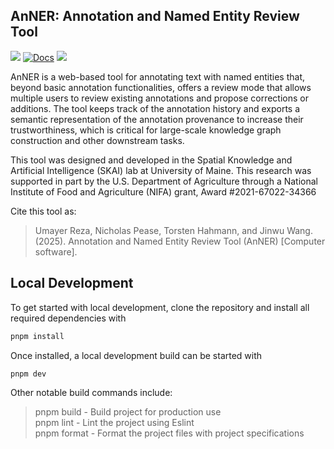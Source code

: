 ## AnNER: Annotation and Named Entity Review Tool
![](https://img.shields.io/github/package-json/version/theSKAILab/AnNER?style=for-the-badge&logo=vuedotjs) [![Docs](https://img.shields.io/badge/Documentation-gray?style=for-the-badge)](https://theskailab.github.io/AnNER/docs/) ![](https://img.shields.io/github/deployments/theSKAILab/AnNER/github-pages?style=for-the-badge&logo=htmx&label=Deployment)

AnNER is a web-based tool for annotating text with named entities that, beyond basic annotation functionalities, offers a review mode that allows multiple users to review existing annotations and propose corrections or additions. The tool keeps track of the annotation history and exports a semantic representation of the annotation provenance to increase their trustworthiness, which is critical for large-scale knowledge graph construction and other
downstream tasks.

This tool was designed and developed in the Spatial Knowledge and Artificial Intelligence (SKAI) lab at University of Maine. This research was supported in part by the U.S. Department of Agriculture through a National Institute of Food and Agriculture (NIFA) grant, Award #2021-67022-34366

Cite this tool as:
> Umayer Reza, Nicholas Pease, Torsten Hahmann, and Jinwu Wang. (2025). Annotation and Named Entity Review Tool (AnNER) [Computer software].

## Local Development
To get started with local development, clone the repository and install all required dependencies with
```bash
pnpm install
```

Once installed, a local development build can be started with
```bash
pnpm dev
```

Other notable build commands include:
> pnpm build - Build project for production use<br/>
> pnpm lint - Lint the project using Eslint<br/>
> pnpm format - Format the project files with project specifications
